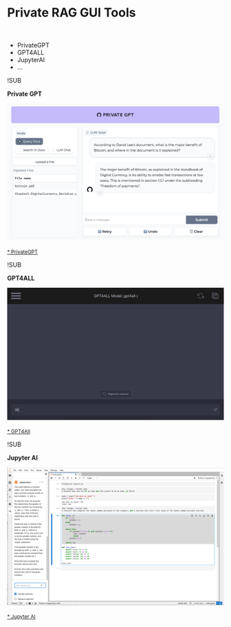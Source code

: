 # Private RAG GUI Tools
</br>

* PrivateGPT
* GPT4ALL
* JupyterAI
* ...

!SUB

**Private GPT**

![](images/privategpt_ui.png)<!-- .element width="80%" -->

<small>[* PrivateGPT](https://github.com/zylon-ai/private-gpt?tab=readme-ov-file)</small>

!SUB

**GPT4ALL**

![](images/gpt4all.gif)<!-- .element width="90%" -->

<small>[* GPT4All](https://gpt4all.io/index.html)</small>

!SUB

**Jupyter AI**

![](images/jupyter-ai-screenshot.png)<!-- .element width="80%" -->

<small>[* Jupyter AI](https://github.com/jupyterlab/jupyter-ai)</small>
